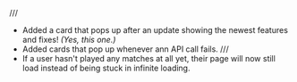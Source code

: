 ///
- Added a card that pops up after an update showing the newest features and fixes! *(Yes, this one.)*
- Added cards that pop up whenever ann API call fails. 
///
- If a user hasn't played any matches at all yet, their page will now still load instead of being stuck in infinite loading.